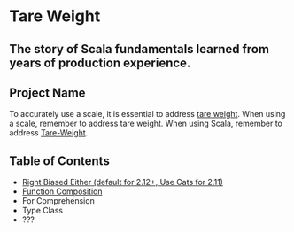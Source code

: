 # Tare Weight

## The story of Scala fundamentals learned from years of production experience.

## Project Name
To accurately use a scale, it is essential to address [tare weight](https://en.wikipedia.org/wiki/Tare_weight).
When using a scale, remember to address tare weight.
When using Scala, remember to address [Tare-Weight](https://github.com/alixryu/tare-weight).

## Table of Contents
- [Right Biased Either (default for 2.12+, Use Cats for 2.11)](src/main/scala/Eithers.scala)
- [Function Composition](src/main/scala/Composition.scala)
- For Comprehension
- Type Class
- ???


